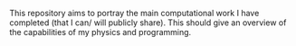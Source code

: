 This repository aims to portray the main computational work I have completed (that I can/ will publicly share). This should give an overview of the capabilities of my physics and programming.
